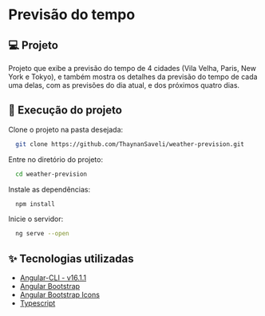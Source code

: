 # Previsão do tempo

## 💻 Projeto

Projeto que exibe a previsão do tempo de 4 cidades (Vila Velha, Paris, New York e Tokyo), e também mostra os detalhes da previsão do tempo de cada uma delas, com as previsões do dia atual, e dos próximos quatro dias.

## 🚀 Execução do projeto

Clone o projeto na pasta desejada:

```bash
  git clone https://github.com/ThaynanSaveli/weather-prevision.git
```

Entre no diretório do projeto:

```bash
  cd weather-prevision
```

Instale as dependências:

```bash
  npm install
```

Inicie o servidor:

```bash
  ng serve --open
```

## ✨ Tecnologias utilizadas

- [Angular-CLI - v16.1.1](https://github.com/angular/angular-cli)
- [Angular Bootstrap](https://ng-bootstrap.github.io/#/home)
- [Angular Bootstrap Icons](https://avmaisak.github.io/ngx-bootstrap-icons/icons)
- [Typescript](https://www.typescriptlang.org/)